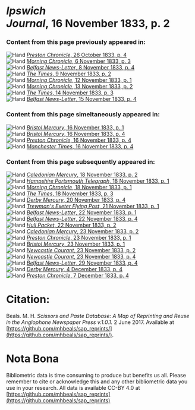 # *Ipswich Journal*, 16 November 1833, p. 2  
  
### Content from this page previously appeared in:  
![Hand](http://scissorsandpaste.net/wp-content/uploads/2017/06/smallhandpointer.png) [*Preston Chronicle*, 26 October 1833, p. 4](https://mhbeals.github.io/sap_html/Preston-Chronicle/Preston-Chronicle-26-October-1833-p-4)  
![Hand](http://scissorsandpaste.net/wp-content/uploads/2017/06/smallhandpointer.png) [*Morning Chronicle*, 6 November 1833, p. 3](https://mhbeals.github.io/sap_html/Morning-Chronicle/Morning-Chronicle-6-November-1833-p-3)  
![Hand](http://scissorsandpaste.net/wp-content/uploads/2017/06/smallhandpointer.png) [*Belfast News-Letter*, 8 November 1833, p. 4](https://mhbeals.github.io/sap_html/Belfast-News-Letter/Belfast-News-Letter-8-November-1833-p-4)  
![Hand](http://scissorsandpaste.net/wp-content/uploads/2017/06/smallhandpointer.png) [*The Times*, 9 November 1833, p. 2](https://mhbeals.github.io/sap_html/The-Times/The-Times-9-November-1833-p-2)  
![Hand](http://scissorsandpaste.net/wp-content/uploads/2017/06/smallhandpointer.png) [*Morning Chronicle*, 12 November 1833, p. 1](https://mhbeals.github.io/sap_html/Morning-Chronicle/Morning-Chronicle-12-November-1833-p-1)  
![Hand](http://scissorsandpaste.net/wp-content/uploads/2017/06/smallhandpointer.png) [*Morning Chronicle*, 13 November 1833, p. 2](https://mhbeals.github.io/sap_html/Morning-Chronicle/Morning-Chronicle-13-November-1833-p-2)  
![Hand](http://scissorsandpaste.net/wp-content/uploads/2017/06/smallhandpointer.png) [*The Times*, 14 November 1833, p. 3](https://mhbeals.github.io/sap_html/The-Times/The-Times-14-November-1833-p-3)  
![Hand](http://scissorsandpaste.net/wp-content/uploads/2017/06/smallhandpointer.png) [*Belfast News-Letter*, 15 November 1833, p. 4](https://mhbeals.github.io/sap_html/Belfast-News-Letter/Belfast-News-Letter-15-November-1833-p-4)  
  
### Content from this page simeltaneously appeared in:  
![Hand](http://scissorsandpaste.net/wp-content/uploads/2017/06/smallhandpointer.png) [*Bristol Mercury*, 16 November 1833, p. 1](https://mhbeals.github.io/sap_html/Bristol-Mercury/Bristol-Mercury-16-November-1833-p-1)  
![Hand](http://scissorsandpaste.net/wp-content/uploads/2017/06/smallhandpointer.png) [*Bristol Mercury*, 16 November 1833, p. 4](https://mhbeals.github.io/sap_html/Bristol-Mercury/Bristol-Mercury-16-November-1833-p-4)  
![Hand](http://scissorsandpaste.net/wp-content/uploads/2017/06/smallhandpointer.png) [*Preston Chronicle*, 16 November 1833, p. 4](https://mhbeals.github.io/sap_html/Preston-Chronicle/Preston-Chronicle-16-November-1833-p-4)  
![Hand](http://scissorsandpaste.net/wp-content/uploads/2017/06/smallhandpointer.png) [*Manchester Times*, 16 November 1833, p. 4](https://mhbeals.github.io/sap_html/Manchester-Times/Manchester-Times-16-November-1833-p-4)  
  
### Content from this page subsequently appeared in:  
![Hand](http://scissorsandpaste.net/wp-content/uploads/2017/06/smallhandpointer.png) [*Caledonian Mercury*, 18 November 1833, p. 2](https://mhbeals.github.io/sap_html/Caledonian-Mercury/Caledonian-Mercury-18-November-1833-p-2)  
![Hand](http://scissorsandpaste.net/wp-content/uploads/2017/06/smallhandpointer.png) [*Hampshire Portsmouth Telegraph*, 18 November 1833, p. 1](https://mhbeals.github.io/sap_html/Hampshire-Portsmouth-Telegraph/Hampshire-Portsmouth-Telegraph-18-November-1833-p-1)  
![Hand](http://scissorsandpaste.net/wp-content/uploads/2017/06/smallhandpointer.png) [*Morning Chronicle*, 18 November 1833, p. 1](https://mhbeals.github.io/sap_html/Morning-Chronicle/Morning-Chronicle-18-November-1833-p-1)  
![Hand](http://scissorsandpaste.net/wp-content/uploads/2017/06/smallhandpointer.png) [*The Times*, 18 November 1833, p. 3](https://mhbeals.github.io/sap_html/The-Times/The-Times-18-November-1833-p-3)  
![Hand](http://scissorsandpaste.net/wp-content/uploads/2017/06/smallhandpointer.png) [*Derby Mercury*, 20 November 1833, p. 4](https://mhbeals.github.io/sap_html/Derby-Mercury/Derby-Mercury-20-November-1833-p-4)  
![Hand](http://scissorsandpaste.net/wp-content/uploads/2017/06/smallhandpointer.png) [*Trewman's Exeter Flying Post*, 21 November 1833, p. 1](https://mhbeals.github.io/sap_html/Trewman's-Exeter-Flying-Post/Trewman's-Exeter-Flying-Post-21-November-1833-p-1)  
![Hand](http://scissorsandpaste.net/wp-content/uploads/2017/06/smallhandpointer.png) [*Belfast News-Letter*, 22 November 1833, p. 1](https://mhbeals.github.io/sap_html/Belfast-News-Letter/Belfast-News-Letter-22-November-1833-p-1)  
![Hand](http://scissorsandpaste.net/wp-content/uploads/2017/06/smallhandpointer.png) [*Belfast News-Letter*, 22 November 1833, p. 4](https://mhbeals.github.io/sap_html/Belfast-News-Letter/Belfast-News-Letter-22-November-1833-p-4)  
![Hand](http://scissorsandpaste.net/wp-content/uploads/2017/06/smallhandpointer.png) [*Hull Packet*, 22 November 1833, p. 2](https://mhbeals.github.io/sap_html/Hull-Packet/Hull-Packet-22-November-1833-p-2)  
![Hand](http://scissorsandpaste.net/wp-content/uploads/2017/06/smallhandpointer.png) [*Caledonian Mercury*, 23 November 1833, p. 2](https://mhbeals.github.io/sap_html/Caledonian-Mercury/Caledonian-Mercury-23-November-1833-p-2)  
![Hand](http://scissorsandpaste.net/wp-content/uploads/2017/06/smallhandpointer.png) [*Preston Chronicle*, 23 November 1833, p. 1](https://mhbeals.github.io/sap_html/Preston-Chronicle/Preston-Chronicle-23-November-1833-p-1)  
![Hand](http://scissorsandpaste.net/wp-content/uploads/2017/06/smallhandpointer.png) [*Bristol Mercury*, 23 November 1833, p. 1](https://mhbeals.github.io/sap_html/Bristol-Mercury/Bristol-Mercury-23-November-1833-p-1)  
![Hand](http://scissorsandpaste.net/wp-content/uploads/2017/06/smallhandpointer.png) [*Newcastle Courant*, 23 November 1833, p. 2](https://mhbeals.github.io/sap_html/Newcastle-Courant/Newcastle-Courant-23-November-1833-p-2)  
![Hand](http://scissorsandpaste.net/wp-content/uploads/2017/06/smallhandpointer.png) [*Newcastle Courant*, 23 November 1833, p. 4](https://mhbeals.github.io/sap_html/Newcastle-Courant/Newcastle-Courant-23-November-1833-p-4)  
![Hand](http://scissorsandpaste.net/wp-content/uploads/2017/06/smallhandpointer.png) [*Belfast News-Letter*, 29 November 1833, p. 4](https://mhbeals.github.io/sap_html/Belfast-News-Letter/Belfast-News-Letter-29-November-1833-p-4)  
![Hand](http://scissorsandpaste.net/wp-content/uploads/2017/06/smallhandpointer.png) [*Derby Mercury*, 4 December 1833, p. 4](https://mhbeals.github.io/sap_html/Derby-Mercury/Derby-Mercury-4-December-1833-p-4)  
![Hand](http://scissorsandpaste.net/wp-content/uploads/2017/06/smallhandpointer.png) [*Preston Chronicle*, 7 December 1833, p. 4](https://mhbeals.github.io/sap_html/Preston-Chronicle/Preston-Chronicle-7-December-1833-p-4)  


# Citation: 

Beals. M. H. *Scissors and Paste Database: A Map of Reprinting and Reuse in the Anglophone Newspaper Press v.1.0.1.* 2 June 2017. Available at [https://github.com/mhbeals/sap_reprints/](https://github.com/mhbeals/sap_reprints/). 

# Nota Bona

Bibliometric data is time consuming to produce but benefits us all. Please remember to cite or acknowledge this and any other bibliometric data you use in your research. All data is available CC-BY 4.0 at [https://github.com/mhbeals/sap_reprints](https://github.com/mhbeals/sap_reprints)